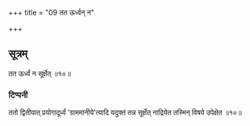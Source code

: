 +++
title = "09 तत ऊर्ध्वन् न"

+++
## सूत्रम्
तत ऊर्ध्वं न सूर्क्षेत् ॥१०॥  
### टिप्पनी
ततो द्वितीयात् प्रयोगादूर्ध्वं 'ग्राममानीये'त्यादि यदुक्तं तन्न सूर्क्षेत् नाद्रियेत तस्मिन् विषये उपेक्षेत ॥१०॥  
